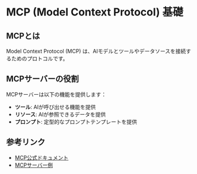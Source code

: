# MCP (Model Context Protocol) 基礎

## MCPとは

Model Context Protocol (MCP) は、AIモデルとツールやデータソースを接続するためのプロトコルです。

## MCPサーバーの役割

MCPサーバーは以下の機能を提供します：

- **ツール**: AIが呼び出せる機能を提供
- **リソース**: AIが参照できるデータを提供
- **プロンプト**: 定型的なプロンプトテンプレートを提供

## 参考リンク

- [MCP公式ドキュメント](https://modelcontextprotocol.io/)
- [MCPサーバー例](https://github.com/modelcontextprotocol/servers)
